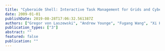 ```yaml
---
title: "Cyberaide Shell: Interactive Task Management for Grids and Cyberinfrastructure"
date: 2009-01-01
publishDate: 2019-08-28T17:06:32.561387Z
authors: ["Gregor von Laszewski", "Andrew Younge", "Fugang Wang", "Xi He"]
publication_types: ["3"]
abstract: ""
featured: false
publication: ""
---
```


